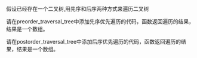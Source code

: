 假设已经存在一个二叉树,用先序和后序两种方式来遍历二叉树

请在preorder\_traversal\_tree中添加先序优先遍历的代码，函数返回遍历的结果，结果是一个数组。

请在postorder\_traversal\_tree中添加后序优先遍历的代码，函数返回遍历的结果，结果是一个数组。

